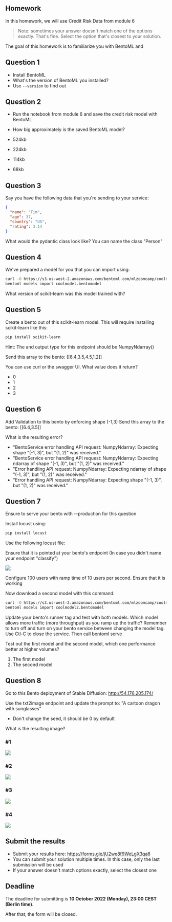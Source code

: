 ## Homework

In this homework, we will use Credit Risk Data from module 6

> Note: sometimes your answer doesn't match one of the options exactly. That's fine. 
Select the option that's closest to your solution.

The goal of this homework is to familiarize you with BentoML and 

## Question 1

* Install BentoML
* What's the version of BentoML you installed?
* Use `--version` to find out


## Question 2

* Run the notebook from module 6 and save the credit risk model with BentoML
* How big approximately is the saved BentoML model?

* 524kb
* 224kb
* 114kb
* 68kb

## Question 3

Say you have the following data that you're sending to your service:

```json
{
  "name": "Tim",
  "age": 37,
  "country": "US",
  "rating": 3.14
}
```

What would the pydantic class look like? You can name the class "Person"

## Question 4

We've prepared a model for you that you can import using:
```bash
curl -O https://s3.us-west-2.amazonaws.com/bentoml.com/mlzoomcamp/coolmodel.bentomodel
bentoml models import coolmodel.bentomodel
```

What version of scikit-learn was this model trained with?

## Question 5 

Create a bento out of this scikit-learn model. This will require installing scikit-learn like this:
```bash
pip install scikit-learn
```

Hint: The and output type for this endpoint should be NumpyNdarray()

Send this array to the bento:
[[6.4,3.5,4.5,1.2]]

You can use curl or the swagger UI. What value does it return? 

* 0
* 1
* 2
* 3

## Question 6

Add Validation to this bento by enforcing shape (-1,3)
Send this array to the bento:
[[6.4,3.5]]

What is the resulting error?

* "BentoService error handling API request: NumpyNdarray: Expecting shape \"(-1, 3)\", but \"(1, 2)\" was received."
* "BentoService error handling API request: NumpyNdarray: Expecting ndarray of shape \"(-1, 3)\", but \"(1, 2)\" was received."
* "Error handling API request: NumpyNdarray: Expecting ndarray of shape \"(-1, 3)\", but \"(1, 2)\" was received."
* "Error handling API request: NumpyNdarray: Expecting shape \"(-1, 3)\", but \"(1, 2)\" was received."


## Question 7

Ensure to serve your bento with --production for this question

Install locust using:
```bash
pip install locust
```

Use the following locust file:

Ensure that it is pointed at your bento's endpoint (In case you didn't name your endpoint "classify")

<img src="resources/classify-endpoint.png">

Configure 100 users with ramp time of 10 users per second. Ensure that it is working

Now download a second model with this command:
```bash
curl -O https://s3.us-west-2.amazonaws.com/bentoml.com/mlzoomcamp/coolmodel2.bentomodel
bentoml models import coolmodel2.bentomodel
```

Update your bento's runner tag and test with both models. Which model allows more traffic (more throughput) as you ramp up the traffic?
Remember to turn off and turn on your bento service between changing the model tag. Use Ctl-C to close the service. Then call bentoml serve

Test out the first model and the second model, which one performance better at higher volumes?

1. The first model
2. The second model

## Question 8

Go to this Bento deployment of Stable Diffusion: http://54.176.205.174/

Use the txt2image endpoint and update the prompt to: "A cartoon dragon with sunglasses"
- Don't change the seed, it should be 0 by default

What is the resulting image?

### #1
<img src="resources/dragon1.jpeg">

### #2 
<img src="resources/dragon2.jpeg">

### #3 
<img src="resources/dragon3.jpeg">

### #4
<img src="resources/dragon4.jpeg">


## Submit the results

* Submit your results here: https://forms.gle/jU2we8f9WeLgX3qa6
* You can submit your solution multiple times. In this case, only the last submission will be used 
* If your answer doesn't match options exactly, select the closest one


## Deadline

The deadline for submitting is **10 October 2022 (Monday), 23:00 CEST (Berlin time)**. 

After that, the form will be closed.
